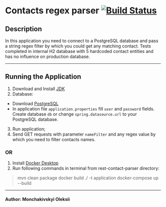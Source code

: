 # Contacts regex parser [![Build Status](https://travis-ci.com/Artificial-Friend/rest-contact-parser.svg?branch=master)](https://travis-ci.com/Artificial-Friend/rest-contact-parser)

## Description

In this application you need to connect to a PostgreSQL database and pass a string regex filter by which you could get any matching contact.
Tests completed in internal H2 database with 5 hardcoded contact entities and has no influence on production database.

***

## Running the Application
1. Download and Install [JDK](https://www.oracle.com/java/technologies/javase-downloads.html)
2. Database:  
  - Download [PostgreSQL](https://www.postgresql.org/download/) 
  - In application file `application.properties` fill `user` and `password` fields. Create database `db` or change `spring.datasource.url` to your PostgreSQL database.
3. Run application;
4. Send GET requests with parameter `nameFilter` and any regex value by which you need to filter contacts names.

### OR

1.  Install [Docker Desktop](https://docs.docker.com/desktop/)
1.  Run following commands in terminal from rest-contact-parser directory: 
  > mvn clean package
  > docker build ./ -t application
  > docker-compose up --build


***
#### Author: Monchakivskyi Oleksii
